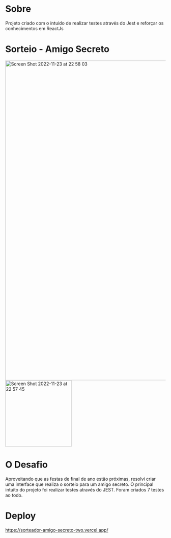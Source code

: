 # Sobre

Projeto criado com o intuido de realizar testes através do Jest e reforçar os conhecimentos em ReactJs

# Sorteio - Amigo Secreto

<img width="1000" alt="Screen Shot 2022-11-23 at 22 58 03" src="https://user-images.githubusercontent.com/96317035/203677165-f6168500-ac91-496c-a5d5-87ab4cdfcf86.png">
<img width="208" alt="Screen Shot 2022-11-23 at 22 57 45" src="https://user-images.githubusercontent.com/96317035/203677168-b168c230-23b4-4c59-860a-85af28443a9d.png">

# O Desafio

Aproveitando que as festas de final de ano estão próximas, resolvi criar uma interface que realiza o sorteio para um amigo secreto.
O principal intuito do projeto foi realizar testes através do JEST. Foram criados 7 testes ao todo. 

# Deploy

https://sorteador-amigo-secreto-two.vercel.app/

